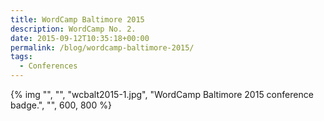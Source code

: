 ```yaml
---
title: WordCamp Baltimore 2015
description: WordCamp No. 2.
date: 2015-09-12T10:35:18+00:00
permalink: /blog/wordcamp-baltimore-2015/
tags:
  - Conferences
---
```


{% img "", "", "wcbalt2015-1.jpg", "WordCamp Baltimore 2015 conference badge.", "", 600, 800 %}
